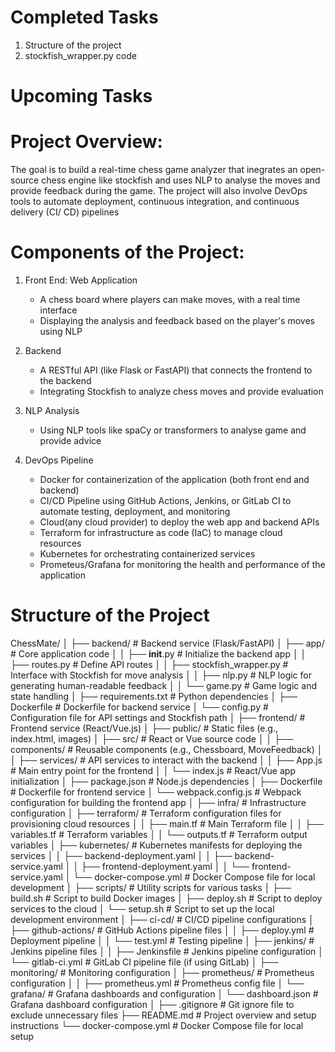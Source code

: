 # Completed Tasks
1. Structure of the project
2. stockfish_wrapper.py code

# Upcoming Tasks


# Project Overview: 
The goal is to build a real-time chess game analyzer that inegrates an open-source chess engine like stockfish and 
uses NLP to analyse the moves and provide feedback during the game.
The project will also involve DevOps tools to automate deployment, continuous integration, 
and continuous delivery (CI/ CD) pipelines

# Components of the Project: 
1. Front End: Web Application
    - A chess board where players can make moves, with a real time interface
    - Displaying the analysis and feedback based on the player's moves using NLP

2. Backend
    - A RESTful API (like Flask or FastAPI) that connects the frontend to the backend
    - Integrating Stockfish to analyze chess moves and provide evaluation

3. NLP Analysis
    - Using NLP tools like spaCy or transformers to analyse game and provide advice

4. DevOps Pipeline
    - Docker for containerization of the application (both front end and backend)
    - CI/CD Pipeline using GitHub Actions, Jenkins, or GitLab CI to automate testing, deployment, and monitoring
    - Cloud(any cloud provider) to deploy the web app and backend APIs
    - Terraform for infrastructure as code (IaC) to manage cloud resources
    - Kubernetes for orchestrating containerized services
    - Prometeus/Grafana for monitoring the health and performance of the application

# Structure of the Project

ChessMate/
│
├── backend/                  # Backend service (Flask/FastAPI)
│   ├── app/                  # Core application code
│   │   ├── __init__.py       # Initialize the backend app
│   │   ├── routes.py         # Define API routes
│   │   ├── stockfish_wrapper.py      # Interface with Stockfish for move analysis
│   │   ├── nlp.py            # NLP logic for generating human-readable feedback
│   │   └── game.py           # Game logic and state handling
│   ├── requirements.txt      # Python dependencies
│   ├── Dockerfile            # Dockerfile for backend service
│   └── config.py             # Configuration file for API settings and Stockfish path
│
├── frontend/                 # Frontend service (React/Vue.js)
│   ├── public/               # Static files (e.g., index.html, images)
│   ├── src/                  # React or Vue source code
│   │   ├── components/       # Reusable components (e.g., Chessboard, MoveFeedback)
│   │   ├── services/         # API services to interact with the backend
│   │   ├── App.js            # Main entry point for the frontend
│   │   └── index.js          # React/Vue app initialization
│   ├── package.json          # Node.js dependencies
│   ├── Dockerfile            # Dockerfile for frontend service
│   └── webpack.config.js     # Webpack configuration for building the frontend app
│
├── infra/                    # Infrastructure configuration
│   ├── terraform/            # Terraform configuration files for provisioning cloud resources
│   │   ├── main.tf           # Main Terraform file
│   │   ├── variables.tf      # Terraform variables
│   │   └── outputs.tf        # Terraform output variables
│   ├── kubernetes/           # Kubernetes manifests for deploying the services
│   │   ├── backend-deployment.yaml
│   │   ├── backend-service.yaml
│   │   ├── frontend-deployment.yaml
│   │   └── frontend-service.yaml
│   └── docker-compose.yml    # Docker Compose file for local development
│
├── scripts/                  # Utility scripts for various tasks
│   ├── build.sh              # Script to build Docker images
│   ├── deploy.sh             # Script to deploy services to the cloud
│   └── setup.sh              # Script to set up the local development environment
│
├── ci-cd/                    # CI/CD pipeline configurations
│   ├── github-actions/       # GitHub Actions pipeline files
│   │   ├── deploy.yml        # Deployment pipeline
│   │   └── test.yml          # Testing pipeline
│   ├── jenkins/              # Jenkins pipeline files
│   │   ├── Jenkinsfile       # Jenkins pipeline configuration
│   └── gitlab-ci.yml         # GitLab CI pipeline file (if using GitLab)
│
├── monitoring/               # Monitoring configuration
│   ├── prometheus/           # Prometheus configuration
│   │   ├── prometheus.yml    # Prometheus config file
│   └── grafana/              # Grafana dashboards and configuration
│       └── dashboard.json    # Grafana dashboard configuration
│
├── .gitignore                # Git ignore file to exclude unnecessary files
├── README.md                 # Project overview and setup instructions
└── docker-compose.yml        # Docker Compose file for local setup